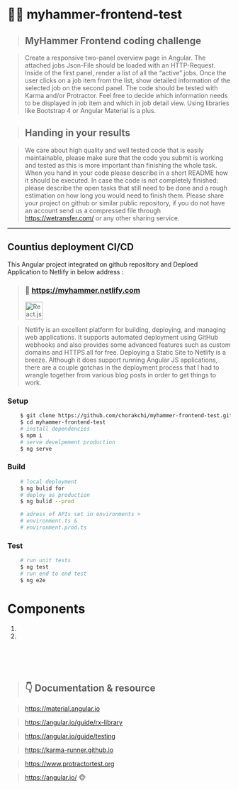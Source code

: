# 👦🔨 myhammer-frontend-test

>##  MyHammer Frontend coding challenge 
 
>Create a responsive two-panel overview page in Angular. The attached jobs Json-File should be loaded with an HTTP-Request. Inside of the first panel, render a list of all the “active” jobs. Once the user clicks on a job item from the list, show detailed information of the selected job on the second panel. The code should be tested with Karma and/or Protractor. Feel free to decide which information needs to be displayed in job item and which in job detail view. Using libraries like Bootstrap 4 or Angular Material is a plus. 
 
>## Handing in your results 
	
>We care about high quality and well tested code that is easily maintainable, please make sure that the code you submit is working and tested as this is more important than finishing the whole task. When you hand in your code please describe in a short README how it should be executed.  In case the code is not completely finished: please describe the open tasks that still need to be done and a rough estimation on how long you would need to finish them. Please share your project on github or similar public repository, if you do not have an account send us a compressed file through https://wetransfer.com/ or any other sharing service.
 
 
___
## Countius deployment CI/CD

This Angular project integrated on github repository and
Deploed Application to Netlify
in below address : 
>### 🔗 https://myhammer.netlify.com
><img alt="React.js" src="https://flaviocopes.com/netlify/banner.png" height="40" />

>Netlify is an excellent platform for building, deploying, and managing web applications. It supports automated deployment using GitHub webhooks and also provides some advanced features such as custom domains and HTTPS all for free. Deploying a Static Site to Netlify is a breeze. Although it does support running Angular JS applications, there are a couple gotchas in the deployment process that I had to wrangle together from various blog posts in order to get things to work.


### Setup

```sh
    $ git clone https://github.com/chorakchi/myhammer-frontend-test.git
    $ cd myhammer-frontend-test
    # install dependencies
    $ npm i           
    # serve develpement production
    $ ng serve        
```

### Build

```sh
    # local deployment
    $ ng bulid for            
    # deploy as production
    $ ng bulid --prod  

    # adress of APIs set in environments > 
    # environment.ts & 
    # environment.prod.ts   
```

### Test

```sh
    # run unit tests
    $ ng test            
    # run end to end test
    $ ng e2e             
```

# Components

1.
2. 

<br/> 
<br/> 
<br/> 


>## 👇 Documentation & resource


>https://material.angular.io

>https://angular.io/guide/rx-library

>https://angular.io/guide/testing

>https://karma-runner.github.io

>https://www.protractortest.org

>https://angular.io/ 🐵


